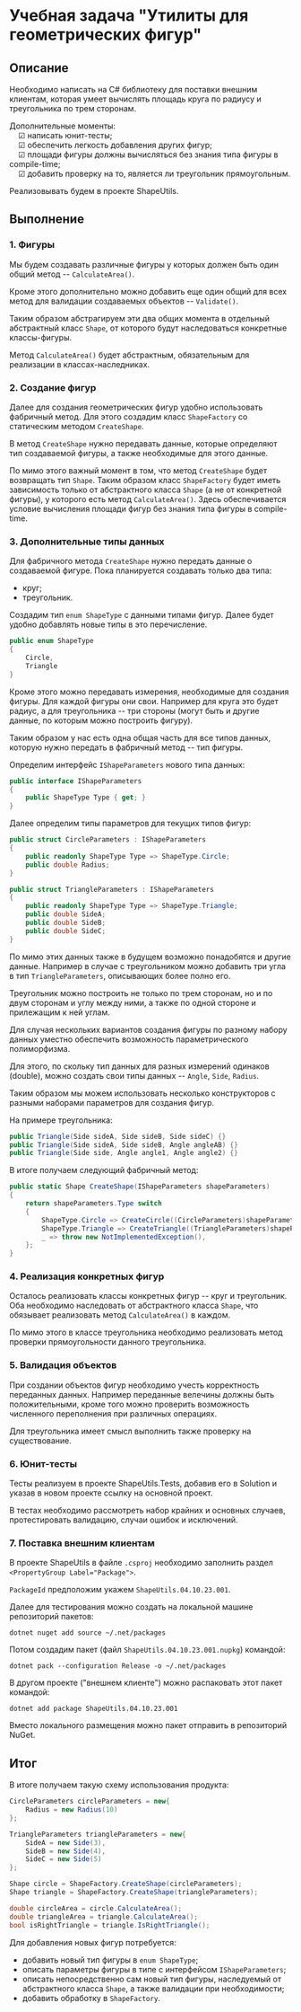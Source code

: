 # Учебная задача "Утилиты для геометрических фигур"
## Описание
Необходимо написать на C# библиотеку для поставки внешним клиентам, которая умеет вычислять площадь круга по радиусу и треугольника по трем сторонам.

Дополнительные моменты:  
&nbsp;&nbsp;&nbsp;&nbsp;&#9745; написать юнит-тесты;  
&nbsp;&nbsp;&nbsp;&nbsp;&#9745; обеспечить легкость добавления других фигур;  
&nbsp;&nbsp;&nbsp;&nbsp;&#9745; площади фигуры должны вычисляться без знания типа фигуры в compile-time;  
&nbsp;&nbsp;&nbsp;&nbsp;&#9745; добавить проверку на то, является ли треугольник прямоугольным.

Реализовывать будем в проекте ShapeUtils.

## Выполнение
### 1. Фигуры
Мы будем создавать различные фигуры у которых должен быть один общий метод -- `CalculateArea()`.

Кроме этого дополнительно можно добавить еще один общий для всех метод для валидации создаваемых объектов -- `Validate()`.

Таким образом абстрагируем эти два общих момента в отдельный абстрактный класс `Shape`, от которого будут наследоваться конкретные классы-фигуры.

Метод `CalculateArea()` будет абстрактным, обязательным для реализации в классах-наследниках.

### 2. Создание фигур
Далее для создания геометрических фигур удобно использовать фабричный метод.
Для этого создадим класс `ShapeFactory` со статическим методом `CreateShape`.

В метод `CreateShape` нужно передавать данные, которые определяют тип создаваемой фигуры, а также необходимые для этого данные.

По мимо этого важный момент в том, что метод `CreateShape` будет возвращать тип `Shape`. Таким образом класс `ShapeFactory` будет иметь зависимость только от абстрактного класса `Shape` (а не от конкретной фигуры), у которого есть метод `CalculateArea()`. Здесь обеспечивается условие вычисления площади фигур без знания типа фигуры в compile-time.

### 3. Дополнительные типы данных
Для фабричного метода `CreateShape` нужно передать данные о создаваемой фигуре.
Пока планируется создавать только два типа:
- круг;
- треугольник.

Создадим тип `enum ShapeType` с данными типами фигур. Далее будет удобно добавлять новые типы в это перечисление.
```csharp
public enum ShapeType
{
    Circle,
    Triangle
}
```

Кроме этого можно передавать измерения, необходимые для создания фигуры. Для каждой фигуры они свои. Например для круга это будет радиус, а для треугольника -- три стороны (могут быть и другие данные, по которым можно построить фигуру).

Таким образом у нас есть одна общая часть для все типов данных, которую нужно передать в фабричный метод -- тип фигуры.

Определим интерфейс `IShapeParameters` нового типа данных:
```csharp
public interface IShapeParameters
{
    public ShapeType Type { get; }
}
```

Далее определим типы параметров для текущих типов фигур:
```csharp
public struct CircleParameters : IShapeParameters
{
    public readonly ShapeType Type => ShapeType.Circle;
    public double Radius;
}

public struct TriangleParameters : IShapeParameters
{
    public readonly ShapeType Type => ShapeType.Triangle;
    public double SideA;
    public double SideB;
    public double SideC;
}
```

По мимо этих данных также в будущем возможно понадобятся и другие данные. Например в случае с треугольником можно добавить три угла в тип `TriangleParameters`, описывающих более полно его. 

Треугольник можно построить не только по трем сторонам, но и по двум сторонам и углу между ними, а также по одной стороне и прилежащим к ней углам.

Для случая нескольких вариантов создания фигуры по разному набору данных уместно обеспечить возможность параметрического полиморфизма.

Для этого, по скольку тип данных для разных измерений одинаков (double), можно создать свои типы данных -- `Angle`, `Side`, `Radius`.

Таким образом мы можем использовать несколько конструкторов с разными наборами параметров для создания фигур.

На примере треугольника:
```csharp
public Triangle(Side sideA, Side sideB, Side sideC) {}
public Triangle(Side sideA, Side sideB, Angle angleAB) {}
public Triangle(Side side, Angle angle1, Angle angle2) {}
```

В итоге получаем следующий фабричный метод:
```csharp
public static Shape CreateShape(IShapeParameters shapeParameters)
{
    return shapeParameters.Type switch
    {
        ShapeType.Circle => CreateCircle((CircleParameters)shapeParameters),
        ShapeType.Triangle => CreateTriangle((TriangleParameters)shapeParameters),
        _ => throw new NotImplementedException(),
    };
}
```
### 4. Реализация конкретных фигур
Осталось реализовать классы конкретных фигур -- круг и треугольник.
Оба необходимо наследовать от абстрактного класса `Shape`, что обязывает реализовать метод `CalculateArea()` в каждом.

По мимо этого в классе треугольника необходимо реализовать метод проверки прямоугольности данного треугольника.
### 5. Валидация объектов
При создании объектов фигур необходимо учесть корректность переданных данных.
Например переданные велечины должны быть положительными, кроме того можно проверить возможность численного переполнения при различных операциях.

Для треугольника имеет смысл выполнить также проверку на существование.
### 6. Юнит-тесты
Тесты реализуем в проекте ShapeUtils.Tests, добавив его в Solution и указав в новом проекте ссылку на основной проект.

В тестах необходимо рассмотреть набор крайних и основных случаев, протестировать валидацию, случаи ошибок и исключений.
### 7. Поставка внешним клиентам
В проекте ShapeUtils в файле `.csproj` необходимо заполнить раздел `<PropertyGroup Label="Package">`.

`PackageId` предположим укажем `ShapeUtils.04.10.23.001`.

Далее для тестирования можно создать на локальной машине репозиторий пакетов:
```
dotnet nuget add source ~/.net/packages
```
Потом создадим пакет (файл `ShapeUtils.04.10.23.001.nupkg`) командой:
```
dotnet pack --configuration Release -o ~/.net/packages
```
В другом проекте ("внешнем клиенте") можно распаковать этот пакет командой:
```
dotnet add package ShapeUtils.04.10.23.001
```

Вместо локального размещения можно пакет отправить в репозиторий NuGet.
## Итог

В итоге получаем такую схему использования продукта:
```csharp
CircleParameters circleParameters = new{
    Radius = new Radius(10)
};

TriangleParameters triangleParameters = new{
    SideA = new Side(3),
    SideB = new Side(4),
    SideC = new Side(5)
};

Shape circle = ShapeFactory.CreateShape(circleParameters);
Shape triangle = ShapeFactory.CreateShape(triangleParameters);

double circleArea = circle.CalculateArea();
double triangleArea = triangle.CalculateArea();
bool isRightTriangle = triangle.IsRightTriangle();
```

Для добавления новых фигур потребуется:
- добавить новый тип фигуры в `enum ShapeType`;
- описать параметры фигуры в типе с интерфейсом `IShapeParameters`;
- описать непосредственно сам новый тип фигуры, наследуемый от абстрактного класса `Shape`, а также валидации при необходимости;
- добавить обработку в `ShapeFactory`.
